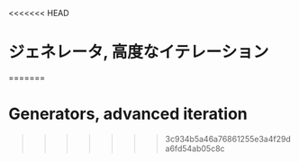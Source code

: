 
<<<<<<< HEAD
# ジェネレータ, 高度なイテレーション
=======
# Generators, advanced iteration
>>>>>>> 3c934b5a46a76861255e3a4f29da6fd54ab05c8c
